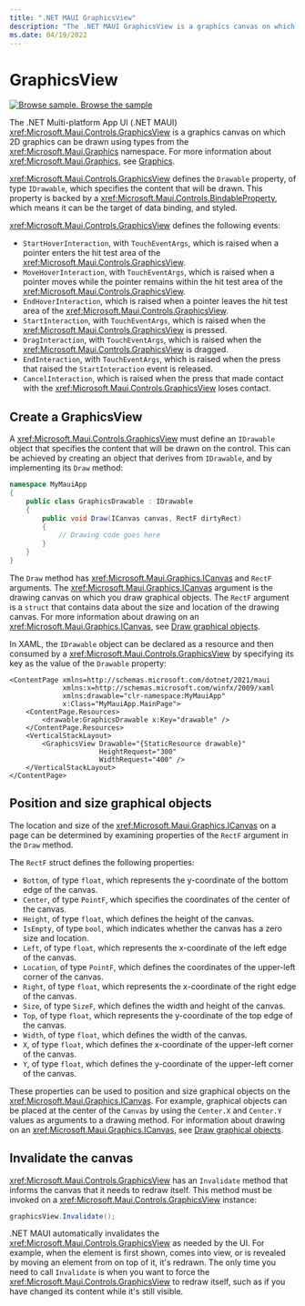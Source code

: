 ```yaml
---
title: ".NET MAUI GraphicsView"
description: "The .NET MAUI GraphicsView is a graphics canvas on which 2D graphics can be drawn using types from the Microsoft.Maui.Graphics namespace."
ms.date: 04/19/2022
---
```


# GraphicsView

[![Browse sample.](~/media/code-sample.png) Browse the sample](/samples/dotnet/maui-samples/userinterface-graphicsview)

The .NET Multi-platform App UI (.NET MAUI) <xref:Microsoft.Maui.Controls.GraphicsView> is a graphics canvas on which 2D graphics can be drawn using types from the <xref:Microsoft.Maui.Graphics> namespace. For more information about <xref:Microsoft.Maui.Graphics>, see [Graphics](~/user-interface/graphics/index.md).

<xref:Microsoft.Maui.Controls.GraphicsView> defines the `Drawable` property, of type `IDrawable`, which specifies the content that will be drawn. This property is backed by a <xref:Microsoft.Maui.Controls.BindableProperty>, which means it can be the target of data binding, and styled.

<xref:Microsoft.Maui.Controls.GraphicsView> defines the following events:

- `StartHoverInteraction`, with `TouchEventArgs`, which is raised when a pointer enters the hit test area of the <xref:Microsoft.Maui.Controls.GraphicsView>.
- `MoveHoverInteraction`, with `TouchEventArgs`, which is raised when a pointer moves while the pointer remains within the hit test area of the <xref:Microsoft.Maui.Controls.GraphicsView>.
- `EndHoverInteraction`, which is raised when a pointer leaves the hit test area of the <xref:Microsoft.Maui.Controls.GraphicsView>.
- `StartInteraction`, with `TouchEventArgs`, which is raised when the <xref:Microsoft.Maui.Controls.GraphicsView> is pressed.
- `DragInteraction`, with `TouchEventArgs`, which is raised when the <xref:Microsoft.Maui.Controls.GraphicsView> is dragged.
- `EndInteraction`, with `TouchEventArgs`, which is raised when the press that raised the `StartInteraction` event is released.
- `CancelInteraction`, which is raised when the press that made contact with the <xref:Microsoft.Maui.Controls.GraphicsView> loses contact.

## Create a GraphicsView

A <xref:Microsoft.Maui.Controls.GraphicsView> must define an `IDrawable` object that specifies the content that will be drawn on the control. This can be achieved by creating an object that derives from `IDrawable`, and by implementing its `Draw` method:

```csharp
namespace MyMauiApp
{
    public class GraphicsDrawable : IDrawable
    {
        public void Draw(ICanvas canvas, RectF dirtyRect)
        {
            // Drawing code goes here
        }      
    }
}
```

The `Draw` method has <xref:Microsoft.Maui.Graphics.ICanvas> and `RectF` arguments. The <xref:Microsoft.Maui.Graphics.ICanvas> argument is the drawing canvas on which you draw graphical objects. The `RectF` argument is a `struct` that contains data about the size and location of the drawing canvas. For more information about drawing on an <xref:Microsoft.Maui.Graphics.ICanvas>, see [Draw graphical objects](~/user-interface/graphics/draw.md).

In XAML, the `IDrawable` object can be declared as a resource and then consumed by a <xref:Microsoft.Maui.Controls.GraphicsView> by specifying its key as the value of the `Drawable` property:

```xaml
<ContentPage xmlns=http://schemas.microsoft.com/dotnet/2021/maui
             xmlns:x=http://schemas.microsoft.com/winfx/2009/xaml
             xmlns:drawable="clr-namespace:MyMauiApp"
             x:Class="MyMauiApp.MainPage">
    <ContentPage.Resources>
        <drawable:GraphicsDrawable x:Key="drawable" />
    </ContentPage.Resources>
    <VerticalStackLayout>
        <GraphicsView Drawable="{StaticResource drawable}"
                      HeightRequest="300"
                      WidthRequest="400" />
    </VerticalStackLayout>
</ContentPage>
```

## Position and size graphical objects

The location and size of the <xref:Microsoft.Maui.Graphics.ICanvas> on a page can be determined by examining properties of the `RectF` argument in the `Draw` method.

The `RectF` struct defines the following properties:

- `Bottom`, of type `float`, which represents the y-coordinate of the bottom edge of the canvas.
- `Center`, of type `PointF`, which specifies the coordinates of the center of the canvas.
- `Height`, of type `float`, which defines the height of the canvas.
- `IsEmpty`, of type `bool`, which indicates whether the canvas has a zero size and location.
- `Left`, of type `float`, which represents the x-coordinate of the left edge of the canvas.
- `Location`, of type `PointF`, which defines the coordinates of the upper-left corner of the canvas.
- `Right`, of type `float`, which represents the x-coordinate of the right edge of the canvas.
- `Size`, of type `SizeF`, which defines the width and height of the canvas.
- `Top`, of type `float`, which represents the y-coordinate of the top edge of the canvas.
- `Width`, of type `float`, which defines the width of the canvas.
- `X`, of type `float`, which defines the x-coordinate of the upper-left corner of the canvas.
- `Y`, of type `float`, which defines the y-coordinate of the upper-left corner of the canvas.

These properties can be used to position and size graphical objects on the <xref:Microsoft.Maui.Graphics.ICanvas>. For example, graphical objects can be placed at the center of the `Canvas` by using the `Center.X` and `Center.Y` values as arguments to a drawing method. For information about drawing on an <xref:Microsoft.Maui.Graphics.ICanvas>, see [Draw graphical objects](~/user-interface/graphics/draw.md).

## Invalidate the canvas

<xref:Microsoft.Maui.Controls.GraphicsView> has an `Invalidate` method that informs the canvas that it needs to redraw itself. This method must be invoked on a <xref:Microsoft.Maui.Controls.GraphicsView> instance:

```csharp
graphicsView.Invalidate();
```

.NET MAUI automatically invalidates the <xref:Microsoft.Maui.Controls.GraphicsView> as needed by the UI. For example, when the element is first shown, comes into view, or is revealed by moving an element from on top of it, it's redrawn. The only time you need to call `Invalidate` is when you want to force the <xref:Microsoft.Maui.Controls.GraphicsView> to redraw itself, such as if you have changed its content while it's still visible.

<!--
## Convert the drawable to an image

Graphical objects that are drawn on a <xref:Microsoft.Maui.Controls.GraphicsView> can be converted to an image by the `ToImage` method, which is available in the <xref:Microsoft.Maui.Graphics> namespace. This method requires `width` and `height` arguments, of type `float`, that specify the dimensions of the image.

The `ToImage` method operates on an `IDrawable` object, which is exposed by the `GraphicsView.Drawable` property. Therefore, to call the `ToImage` method on a <xref:Microsoft.Maui.Controls.GraphicsView>, the <xref:Microsoft.Maui.Controls.GraphicsView> must be named with the `x:Name` attribute:

```xaml
<GraphicsView x:Name="graphicsView"
              Drawable="{StaticResource drawable}"
              HeightRequest="300"
              WidthRequest="400" />
```

In code, the `Drawable` property of the <xref:Microsoft.Maui.Controls.GraphicsView> object can then be accessed, and the `ToImage` method called:

```csharp
IImage image = graphicsView.Drawable.ToImage(400, 500);
```

For information about image handling in <xref:Microsoft.Maui.Graphics>, see [Images](~/user-interface/graphics/images.md). -->
